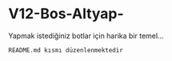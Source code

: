 # V12-Bos-Altyap-
Yapmak istediğiniz botlar için harika bir temel...

```README.md kısmı düzenlenmektedir```
